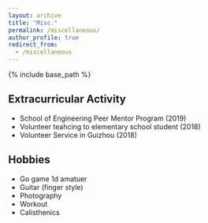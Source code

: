 ```yaml
---
layout: archive
title: "Misc."
permalink: /miscellaneous/
author_profile: true
redirect_from:
  - /miscellaneous
---
```


{% include base_path %}

Extracurricular Activity
------
* School of Engineering Peer Mentor Program (2019)
* Volunteer teahcing to elementary school student (2018)
* Volunteer Service in Guizhou (2018)

Hobbies
------
* Go game 1d amatuer 
* Guitar (finger style)
* Photography
* Workout
* Calisthenics
